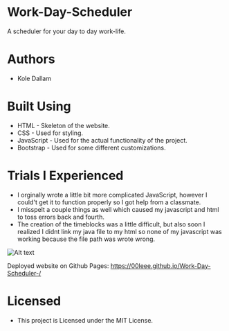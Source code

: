 # Work-Day-Scheduler
A scheduler for your day to day work-life. 

# Authors 
- Kole Dallam

# Built Using
- HTML - Skeleton of the website.
- CSS - Used for styling.
- JavaScript - Used for the actual functionality of the project.
- Bootstrap - Used for some different customizations.

#   Trials I Experienced
- I orginally wrote a little bit more complicated JavaScript, however I could't get it to function properly so I got help from a classmate.
- I misspelt a couple things as well which caused my javascript and html to toss errors back and fourth. 
- The creation of the timeblocks was a little difficult, but also soon I realized I didnt link my java file to my html so none of my javascript was working because the file path was wrote wrong.

![Alt text](https://i.imgur.com/NrzUP99.png)

Deployed website on Github Pages: https://00leee.github.io/Work-Day-Scheduler-/

# Licensed
- This project is Licensed under the MIT License.
